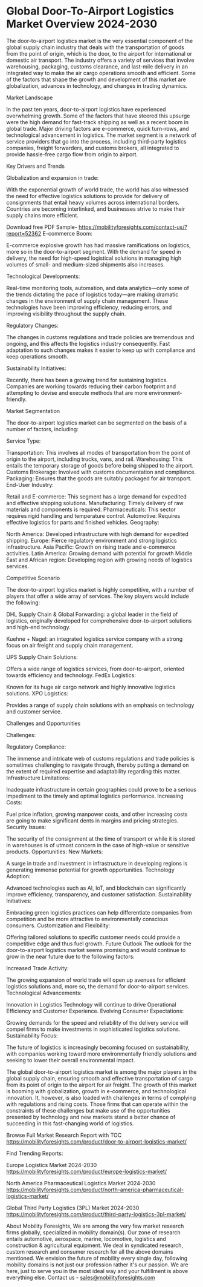 # Global Door-To-Airport Logistics Market Overview  2024-2030 #
The door-to-airport logistics market is the very essential component of the global supply chain industry that deals with the transportation of goods from the point of origin, which is the door, to the airport for international or domestic air transport. The industry offers a variety of services that involve warehousing, packaging, customs clearance, and last-mile delivery in an integrated way to make the air cargo operations smooth and efficient. Some of the factors that shape the growth and development of this market are globalization, advances in technology, and changes in trading dynamics.

Market Landscape

In the past ten years, door-to-airport logistics have experienced overwhelming growth. Some of the factors that have steered this upsurge were the high demand for fast-track shipping as well as a recent boom in global trade. Major driving factors are e-commerce, quick turn-rows, and technological advancement in logistics. The market segment is a network of service providers that go into the process, including third-party logistics companies, freight forwarders, and customs brokers, all integrated to provide hassle-free cargo flow from origin to airport.

Key Drivers and Trends

Globalization and expansion in trade:

With the exponential growth of world trade, the world has also witnessed the need for effective logistics solutions to provide for delivery of consignments that entail heavy volumes across international borders. Countries are becoming interlinked, and businesses strive to make their supply chains more efficient.

Download free PDF Sample- https://mobilityforesights.com/contact-us/?report=52362
E-commerce Boom:

E-commerce explosive growth has had massive ramifications on logistics, more so in the door-to-airport segment. With the demand for speed in delivery, the need for high-speed logistical solutions in managing high volumes of small- and medium-sized shipments also increases.

Technological Developments:

Real-time monitoring tools, automation, and data analytics—only some of the trends dictating the pace of logistics today—are making dramatic changes in the environment of supply chain management. These technologies have been improving efficiency, reducing errors, and improving visibility throughout the supply chain.

Regulatory Changes:

The changes in customs regulations and trade policies are tremendous and ongoing, and this affects the logistics industry consequently. Fast adaptation to such changes makes it easier to keep up with compliance and keep operations smooth.

Sustainability Initiatives:

Recently, there has been a growing trend for sustaining logistics. Companies are working towards reducing their carbon footprint and attempting to devise and execute methods that are more environment-friendly.

Market Segmentation

The door-to-airport logistics market can be segmented on the basis of a number of factors, including:




Service Type:

Transportation: This involves all modes of transportation from the point of origin to the airport, including trucks, vans, and rail.
Warehousing: This entails the temporary storage of goods before being shipped to the airport.
Customs Brokerage: Involved with customs documentation and compliance.
Packaging: Ensures that the goods are suitably packaged for air transport.
End-User Industry:

Retail and E-commerce: This segment has a large demand for expedited and effective shipping solutions.
Manufacturing: Timely delivery of raw materials and components is required.
Pharmaceuticals: This sector requires rigid handling and temperature control.
Automotive: Requires effective logistics for parts and finished vehicles.
Geography:

North America: Developed infrastructure with high demand for expedited shipping.
Europe: Fierce regulatory environment and strong logistics infrastructure.
Asia Pacific: Growth on rising trade and e-commerce activities.
Latin America: Growing demand with potential for growth
Middle East and African region: Developing region with growing needs of logistics services.

Competitive Scenario

The door-to-airport logistics market is highly competitive, with a number of players that offer a wide array of services. The key players would include the following:

DHL Supply Chain & Global Forwarding: a global leader in the field of logistics, originally developed for comprehensive door-to-airport solutions and high-end technology.

Kuehne + Nagel: an integrated logistics service company with a strong focus on air freight and supply chain management.

UPS Supply Chain Solutions:

Offers a wide range of logistics services, from door-to-airport, oriented towards efficiency and technology.
FedEx Logistics:

Known for its huge air cargo network and highly innovative logistics solutions.
XPO Logistics:

Provides a range of supply chain solutions with an emphasis on technology and customer service.

Challenges and Opportunities

Challenges:

Regulatory Compliance:

The immense and intricate web of customs regulations and trade policies is sometimes challenging to navigate through, thereby putting a demand on the extent of required expertise and adaptability regarding this matter.
Infrastructure Limitations:

Inadequate infrastructure in certain geographies could prove to be a serious impediment to the timely and optimal logistics performance.
Increasing Costs:

Fuel price inflation, growing manpower costs, and other increasing costs are going to make significant dents in margins and pricing strategies.
Security Issues:

The security of the consignment at the time of transport or while it is stored in warehouses is of utmost concern in the case of high-value or sensitive products.
Opportunities:
New Markets:

A surge in trade and investment in infrastructure in developing regions is generating immense potential for growth opportunities.
Technology Adoption:

Advanced technologies such as AI, IoT, and blockchain can significantly improve efficiency, transparency, and customer satisfaction.
Sustainability Initiatives:

Embracing green logistics practices can help differentiate companies from competition and be more attractive to environmentally conscious consumers.
Customization and Flexibility:

Offering tailored solutions to specific customer needs could provide a competitive edge and thus fuel growth. Future Outlook
The outlook for the door-to-airport logistics market seems promising and would continue to grow in the near future due to the following factors:

Increased Trade Activity:

The growing expansion of world trade will open up avenues for efficient logistics solutions and, more so, the demand for door-to-airport services.
Technological Advancements:

Innovation in Logistics Technology will continue to drive Operational Efficiency and Customer Experience.
Evolving Consumer Expectations:

Growing demands for the speed and reliability of the delivery service will compel firms to make investments in sophisticated logistics solutions.
Sustainability Focus:

The future of logistics is increasingly becoming focused on sustainability, with companies working toward more environmentally friendly solutions and seeking to lower their overall environmental impact.

The global door-to-airport logistics market is among the major players in the global supply chain, ensuring smooth and effective transportation of cargo from its point of origin to the airport for air freight. The growth of this market is booming with globalization, growth in e-commerce, and technological innovation. It, however, is also loaded with challenges in terms of complying with regulations and rising costs. Those firms that can operate within the constraints of these challenges but make use of the opportunities presented by technology and new markets stand a better chance of succeeding in this fast-changing world of logistics.


Browse Full Market Research Report with TOC https://mobilityforesights.com/product/door-to-airport-logistics-market/

Find Trending Reports:

Europe Logistics Market 2024-2030 https://mobilityforesights.com/product/europe-logistics-market/



North America Pharmaceutical Logistics Market 2024-2030 https://mobilityforesights.com/product/north-america-pharmaceutical-logistics-market/

Global Third Party Logistics (3PL) Market 2024-2030 https://mobilityforesights.com/product/third-party-logistics-3pl-market/

About Mobility Foresights,
We are among the very few market research firms globally, specialized in mobility domain(s). Our zone of research entails automotive, aerospace, marine, locomotive, logistics and construction & agricultural equipment. We deal in syndicated research, custom research and consumer research for all the above domains mentioned.
We envision the future of mobility every single day, following mobility domains is not just our profession rather it's our passion. We are here, just to serve you in the most ideal way and your fulfillment is above everything else. Contact us -  sales@mobilityforesights.com 


